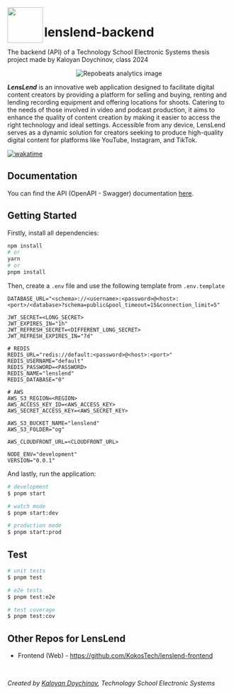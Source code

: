 <img width="80" align="left" src='https://github.com/KokosTech/lenslend-frontend/assets/46886807/25c0a9f0-b454-46dd-80dd-48ecc83b86bf' />

# lenslend-backend

The backend (API) of a Technology School Electronic Systems thesis project made by Kaloyan Doychinov, class 2024

<p align="center">
  <img src='https://repobeats.axiom.co/api/embed/a3ce9e5eb1f077f9057a2726da937eb6085964fd.svg' alt="Repobeats analytics image" />
</p>

***LensLend*** is an innovative web application designed to facilitate digital content creators by providing a platform for selling and buying, renting and lending recording equipment and offering locations for shoots. Catering to the needs of those involved in video and podcast production, it aims to enhance the quality of content creation by making it easier to access the right technology and ideal settings. Accessible from any device, LensLend serves as a dynamic solution for creators seeking to produce high-quality digital content for platforms like YouTube, Instagram, and TikTok.

[![wakatime](https://wakatime.com/badge/user/f3786457-e08f-4d45-b593-cd8517eacd90/project/018c4172-5fb0-4ad6-a0de-f495db6cab27.svg)](https://wakatime.com/badge/user/f3786457-e08f-4d45-b593-cd8517eacd90/project/018c4172-5fb0-4ad6-a0de-f495db6cab27)

## Documentation

You can find the API (OpenAPI - Swagger) documentation [here](https://lenslend-api.kaloyan.tech/api).

## Getting Started

Firstly, install all dependencies:

```bash
npm install
# or
yarn
# or
pnpm install
```

Then, create a `.env` file and use the following template from `.env.template`

```env
DATABASE_URL="<schema>://<username>:<password>@<host>:<port>/<database>?schema=public&pool_timeout=15&connection_limit=5"

JWT_SECRET=<LONG_SECRET>
JWT_EXPIRES_IN="1h"
JWT_REFRESH_SECRET=<DIFFERENT_LONG_SECRET>
JWT_REFRESH_EXPIRES_IN="7d"

# REDIS
REDIS_URL="redis://default:<password>@<host>:<port>"
REDIS_USERNAME="default"
REDIS_PASSWORD=<PASSWORD>
REDIS_NAME="lenslend"
REDIS_DATABASE="0"

# AWS
AWS_S3_REGION=<REGION>
AWS_ACCESS_KEY_ID=<AWS_ACCESS_KEY>
AWS_SECRET_ACCESS_KEY=<AWS_SECRET_KEY>

AWS_S3_BUCKET_NAME="lenslend"
AWS_S3_FOLDER="og"

AWS_CLOUDFRONT_URL=<CLOUDFRONT_URL>

NODE_ENV="development"
VERSION="0.0.1"
```

And lastly, run the application:

```bash
# development
$ pnpm start

# watch mode
$ pnpm start:dev

# production mode
$ pnpm start:prod
```

## Test

```bash
# unit tests
$ pnpm test

# e2e tests
$ pnpm test:e2e

# test coverage
$ pnpm test:cov
```

## Other Repos for LensLend

- Frontend (Web) - https://github.com/KokosTech/lenslend-frontend

<br/>

*Created by [Kaloyan Doychinov](https://kaloyan.tech/), Technology School Electronic Systems*

